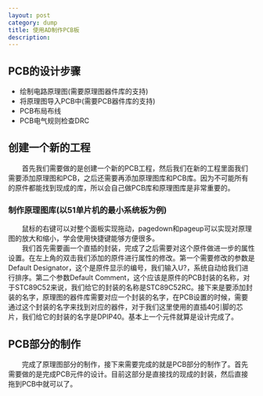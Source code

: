 ```yaml
---
layout: post
category: dump
title: 使用AD制作PCB板
description: 
---
```


## PCB的设计步骤
- 绘制电路原理图(需要原理图器件库的支持)
- 将原理图导入PCB中(需要PCB器件库的支持)
- PCB布局布线
- PCB电气规则检查DRC

## 创建一个新的工程
　　首先我们需要做的是创建一个新的PCB工程，然后我们在新的工程里面我们需要添加原理图和PCB，之后还需要再添加原理图库和PCB库。因为不可能所有的原件都能找到现成的库，所以会自己做PCB库和原理图库是非常重要的。

### 制作原理图库(以51单片机的最小系统板为例)
　　鼠标的右键可以对整个面板实现拖动，pagedown和pageup可以实现对原理图的放大和缩小，学会使用快捷键能够方便很多。<br>
　　我们首先需要画一个直插的封装，完成了之后需要对这个原件做进一步的属性设置。在左上角的双击我们添加的原件进行属性的修改。第一个需要修改的参数是Default Designator，这个是原件显示的编号，我们输入U?，系统自动给我们进行排序。第二个参数Default Comment，这个应该是原件的PCB封装的名称，对于STC89C52来说，我们给它的封装的名称是STC89C52RC。接下来是要添加封装的名字，原理图的器件库需要对应一个封装的名字，在PCB设置的时候，需要通过这个封装的名字来找到对应的器件，对于我们这里使用的直插40引脚的芯片，我们给它的封装的名字是DPIP40。基本上一个元件就算是设计完成了。

## PCB部分的制作
　　完成了原理图部分的制作，接下来需要完成的就是PCB部分的制作了。首先需要做的是完成PCB元件的设计。目前这部分是直接找的现成的封装，然后直接拖到PCB中就可以了。